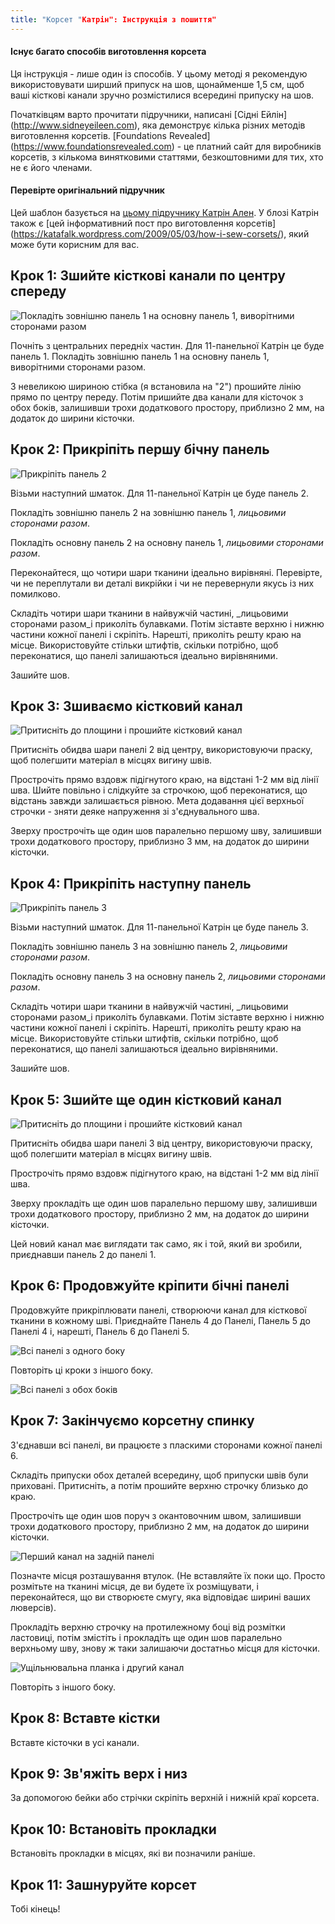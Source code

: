 ```yaml
---
title: "Корсет "Катрін": Інструкція з пошиття"
---
```


<Note>

#### Існує багато способів виготовлення корсета

Ця інструкція - лише один із способів. У цьому методі я рекомендую використовувати ширший припуск на шов, щонайменше 1,5 см, щоб ваші кісткові канали зручно розмістилися всередині припуску на шов.

Початківцям варто прочитати підручники, написані [Сідні Ейлін] (http://www.sidneyeileen.com), яка демонструє кілька різних методів виготовлення корсетів. [Foundations Revealed] (https://www.foundationsrevealed.com) - це платний сайт для виробників корсетів, з кількома винятковими статтями, безкоштовними для тих, хто не є його членами.

#### Перевірте оригінальний підручник

Цей шаблон базується на [цьому підручнику Катрін Ален](https://katafalk.wordpress.com/2010/06/24/underbust-pattern-tutorial/). У блозі Катрін також є [цей інформативний пост про виготовлення корсетів] (https://katafalk.wordpress.com/2009/05/03/how-i-sew-corsets/), який може бути корисним для вас.

</Note>

## Крок 1: Зшийте кісткові канали по центру спереду

![Покладіть зовнішню панель 1 на основну панель 1, виворітними сторонами разом](step01.png)

Почніть з центральних передніх частин. Для 11-панельної Катрін це буде панель 1. Покладіть зовнішню панель 1 на основну панель 1, виворітними сторонами разом.

З невеликою шириною стібка (я встановила на "2") прошийте лінію прямо по центру переду. Потім пришийте два канали для кісточок з обох боків, залишивши трохи додаткового простору, приблизно 2 мм, на додаток до ширини кісточки.

## Крок 2: Прикріпіть першу бічну панель

![Прикріпіть панель 2](step02.png)

Візьми наступний шматок. Для 11-панельної Катрін це буде панель 2.

Покладіть зовнішню панель 2 на зовнішню панель 1, _лицьовими сторонами разом_.

Покладіть основну панель 2 на основну панель 1, _лицьовими сторонами разом_.

Переконайтеся, що чотири шари тканини ідеально вирівняні. Перевірте, чи не переплутали ви деталі викрійки і чи не перевернули якусь із них помилково.

Складіть чотири шари тканини в найвужчій частині, _лицьовими сторонами разом_і приколіть булавками. Потім зіставте верхню і нижню частини кожної панелі і скріпіть. Нарешті, приколіть решту краю на місце. Використовуйте стільки штифтів, скільки потрібно, щоб переконатися, що панелі залишаються ідеально вирівняними.

Зашийте шов.

## Крок 3: Зшиваємо кістковий канал

![Притисніть до площини і прошийте кістковий канал](step03.png)

Притисніть обидва шари панелі 2 від центру, використовуючи праску, щоб полегшити матеріал в місцях вигину швів.

Прострочіть прямо вздовж підігнутого краю, на відстані 1-2 мм від лінії шва. Шийте повільно і слідкуйте за строчкою, щоб переконатися, що відстань завжди залишається рівною. Мета додавання цієї верхньої строчки - зняти деяке напруження зі з'єднувального шва.

Зверху прострочіть ще один шов паралельно першому шву, залишивши трохи додаткового простору, приблизно 3 мм, на додаток до ширини кісточки.

## Крок 4: Прикріпіть наступну панель

![Прикріпіть панель 3](step04.png)

Візьми наступний шматок. Для 11-панельної Катрін це буде панель 3.

Покладіть зовнішню панель 3 на зовнішню панель 2, _лицьовими сторонами разом_.

Покладіть основну панель 3 на основну панель 2, _лицьовими сторонами разом_.

Складіть чотири шари тканини в найвужчій частині, _лицьовими сторонами разом_і приколіть булавками. Потім зіставте верхню і нижню частини кожної панелі і скріпіть. Нарешті, приколіть решту краю на місце. Використовуйте стільки штифтів, скільки потрібно, щоб переконатися, що панелі залишаються ідеально вирівняними.

Зашийте шов.

## Крок 5: Зшийте ще один кістковий канал

![Притисніть до площини і прошийте кістковий канал](step05.png)

Притисніть обидва шари панелі 3 від центру, використовуючи праску, щоб полегшити матеріал в місцях вигину швів.

Прострочіть прямо вздовж підігнутого краю, на відстані 1-2 мм від лінії шва.

Зверху прокладіть ще один шов паралельно першому шву, залишивши трохи додаткового простору, приблизно 2 мм, на додаток до ширини кісточки.

Цей новий канал має виглядати так само, як і той, який ви зробили, приєднавши панель 2 до панелі 1.

## Крок 6: Продовжуйте кріпити бічні панелі

Продовжуйте прикріплювати панелі, створюючи канал для кісткової тканини в кожному шві. Приєднайте Панель 4 до Панелі, Панель 5 до Панелі 4 і, нарешті, Панель 6 до Панелі 5.

![Всі панелі з одного боку](step06.png)

Повторіть ці кроки з іншого боку.

![Всі панелі з обох боків](step06b.png)

## Крок 7: Закінчуємо корсетну спинку

З'єднавши всі панелі, ви працюєте з пласкими сторонами кожної панелі 6.

Складіть припуски обох деталей всередину, щоб припуски швів були приховані. Притисніть, а потім прошийте верхню строчку близько до краю.

Прострочіть ще один шов поруч з окантовочним швом, залишивши трохи додаткового простору, приблизно 2 мм, на додаток до ширини кісточки.

![Перший канал на задній панелі](step07.png)

Позначте місця розташування втулок. (Не вставляйте їх поки що. Просто розмітьте на тканині місця, де ви будете їх розміщувати, і переконайтеся, що ви створюєте смугу, яка відповідає ширині ваших люверсів).

Прокладіть верхню строчку на протилежному боці від розмітки ластовиці, потім змістіть і прокладіть ще один шов паралельно верхньому шву, знову ж таки залишаючи достатньо місця для кісточки.

![Ущільнювальна планка і другий канал](step07b.png)

Повторіть з іншого боку.

## Крок 8: Вставте кістки

Вставте кісточки в усі канали.

## Крок 9: Зв'яжіть верх і низ

За допомогою бейки або стрічки скріпіть верхній і нижній краї корсета.

## Крок 10: Встановіть прокладки

Встановіть прокладки в місцях, які ви позначили раніше.

## Крок 11: Зашнуруйте корсет

Тобі кінець!
